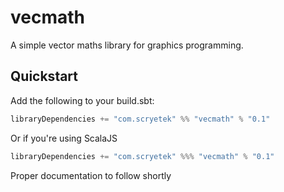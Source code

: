# vecmath

A simple vector maths library for graphics programming.

## Quickstart

Add the following to your build.sbt:

```scala
libraryDependencies += "com.scryetek" %% "vecmath" % "0.1"
```

Or if you're using ScalaJS

```scala
libraryDependencies += "com.scryetek" %%% "vecmath" % "0.1"
```

Proper documentation to follow shortly